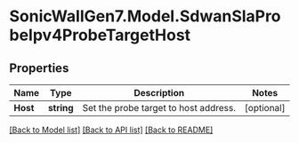 # SonicWallGen7.Model.SdwanSlaProbeIpv4ProbeTargetHost

## Properties

Name | Type | Description | Notes
------------ | ------------- | ------------- | -------------
**Host** | **string** | Set the probe target to host address. | [optional] 

[[Back to Model list]](../README.md#documentation-for-models) [[Back to API list]](../README.md#documentation-for-api-endpoints) [[Back to README]](../README.md)

